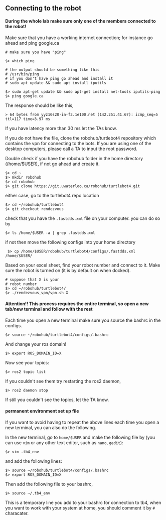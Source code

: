 ## Connecting to the robot 

#### During the whole lab make sure only one of the members connected to the robot!

Make sure that you have a working internet connection; for instance go ahead and ping google.ca


```
# make sure you have "ping"

$> which ping

# the output should be something like this
# /usr/bin/ping
# if you don't have ping go ahead and install it
# sudo apt update && sudo apt install iputils

$> sudo apt-get update && sudo apt-get install net-tools iputils-ping
$> ping google.ca
```
The response should be like this,

```
> 64 bytes from yyz10s20-in-f3.1e100.net (142.251.41.67): icmp_seq=5 ttl=117 time=3.97 ms
```

If you have latency more than 30 ms let the TAs know. 

If you do not have the file, clone the robohub/turtlebot4 repository which contains the vpn for connecting to the bots. If you are using one of the desktop computers, please call a TA to input the root password.

Double check if you have the robohub folder in the home directory (/home/$USER), if not go ahead and create it. 

```
$> cd ~
$> mkdir robohub
$> cd robohub 
$> git clone https://git.uwaterloo.ca/robohub/turtlebot4.git
```

either case, go to the turtlebot4 repo location

```
$> cd ~/robohub/turtlebot4
$> git checkout rendezvous
```

check that you have the `.fastdds.xml` file on your computer. you can do so by

```
$> ls /home/$USER -a | grep .fastdds.xml 
```

if not then move the following configs into your home directory

```
 $> cp /home/$USER/robohub/turtlebot4/configs/.fastdds.xml /home/$USER/
```

Based on your excel sheet, find your robot number and connect to it. Make sure the robot is turned on (it is by default on when docked).

```
# suppose that X is your
# robot number
$> cd ~/robohub/turtlebot4/
$> ./rendezvous_vpn/vpn.sh X

```
#### Attention!! This process requires the entire terminal, so open a new tab/new terminal and follow with the rest

Each time you open a new terminal make sure you source the bashrc in the configs.

```
$> source ~/robohub/turtlebot4/configs/.bashrc
```
And change your ros domain!

```
$> export ROS_DOMAIN_ID=X
```

Now see your topics:

```
$> ros2 topic list
```

If you couldn't see them try restarting the ros2 daemon,

```
$> ros2 daemon stop
```

If still you couldn't see the topics, let the TA know. 

#### permanent environment set up file
If you want to avoid having to repeat the above lines each time you open a new terminal, you can also do the following. 

In the new terminal, go to ```home/$USER``` and make the following file by (you can use `vim` or any other text editor, such as `nano`, `gedit`):
```
$> vim .tb4_env
```
and add the following lines:
```
$> source ~/robohub/turtlebot4/configs/.bashrc
$> export ROS_DOMAIN_ID=X
```
Then add the following file to your bashrc,
```
$> source ~/.tb4_env
```
This is a temporary line you add to your bashrc for connection to tb4, when you want to work with your system at home, you should comment it by ``` # ``` characater.
